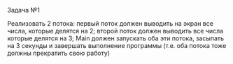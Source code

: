 Задача №1

Реализовать 2 потока:
первый поток должен выводить на экран все числа, которые делятся на 2;
второй поток должен выводить все числа которые делятся на 3;
Main должен запускать оба эти потока, засыпать на 3 секунды и завершать выполнение программы 
(т.е. оба потока тоже должны прекратить свою работу)
